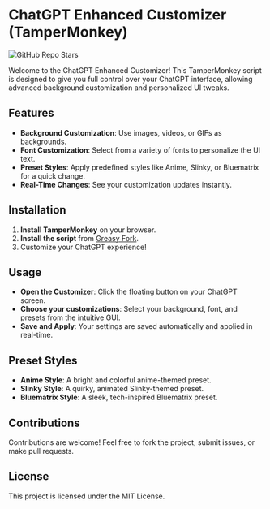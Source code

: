 # ChatGPT Enhanced Customizer (TamperMonkey)

![GitHub Repo Stars](https://img.shields.io/github/stars/elixirsneededx/ChatGPT-Enhanced-Customizer-TamperMonkey-?style=plastic)

Welcome to the ChatGPT Enhanced Customizer! This TamperMonkey script is designed to give you full control over your ChatGPT interface, allowing advanced background customization and personalized UI tweaks.

## Features

- **Background Customization**: Use images, videos, or GIFs as backgrounds.
- **Font Customization**: Select from a variety of fonts to personalize the UI text.
- **Preset Styles**: Apply predefined styles like Anime, Slinky, or Bluematrix for a quick change.
- **Real-Time Changes**: See your customization updates instantly.

## Installation

1. **Install TamperMonkey** on your browser.
2. **Install the script** from [Greasy Fork](https://greasyfork.org/en/users/1355688-elixirsneededx).
3. Customize your ChatGPT experience!

## Usage

- **Open the Customizer**: Click the floating button on your ChatGPT screen.
- **Choose your customizations**: Select your background, font, and presets from the intuitive GUI.
- **Save and Apply**: Your settings are saved automatically and applied in real-time.

## Preset Styles

- **Anime Style**: A bright and colorful anime-themed preset.
- **Slinky Style**: A quirky, animated Slinky-themed preset.
- **Bluematrix Style**: A sleek, tech-inspired Bluematrix preset.

## Contributions

Contributions are welcome! Feel free to fork the project, submit issues, or make pull requests.

## License

This project is licensed under the MIT License.
